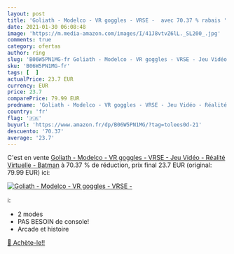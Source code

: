 ```yaml
---
layout: post
title: 'Goliath - Modelco - VR goggles - VRSE -  avec 70.37 % rabais '
date: 2021-01-30 06:08:48
image: 'https://m.media-amazon.com/images/I/41J8vtvZ6lL._SL200_.jpg'
comments: true
category: ofertas
author: ring
slug: 'B06W5PN1MG-fr Goliath - Modelco - VR goggles - VRSE - Jeu Vidéo -...'
sku: 'B06W5PN1MG-fr'
tags: [  ]
actualPrice: 23.7 EUR
currency: EUR
price: 23.7
comparePrice: 79.99 EUR
prodname: 'Goliath - Modelco - VR goggles - VRSE - Jeu Vidéo - Réalité Virtuelle - Batman'
country: 'fr'
flag: '🇫🇷'
buyurl: 'https://www.amazon.fr/dp/B06W5PN1MG/?tag=tolees0d-21'
descuento: '70.37'
average: '23.7'
---
```


C'est en vente [Goliath - Modelco - VR goggles - VRSE - Jeu Vidéo - Réalité Virtuelle - Batman](https://www.amazon.fr/dp/B06W5PN1MG/?tag=tolees0d-21)  à  70.37 % de réduction, prix final  23.7 EUR (original: 79.99 EUR) ici:

[![Goliath - Modelco - VR goggles - VRSE - ](https://m.media-amazon.com/images/I/41J8vtvZ6lL._SL200_.jpg)](https://www.amazon.fr/dp/B06W5PN1MG/?tag=tolees0d-21)

ℹ️:

- 2 modes
- PAS BESOIN de console!
- Arcade et histoire

[🛒 Achète-le!!](https://www.amazon.fr/dp/B06W5PN1MG/?tag=tolees0d-21)
